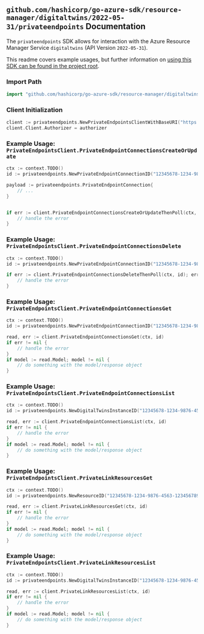 
## `github.com/hashicorp/go-azure-sdk/resource-manager/digitaltwins/2022-05-31/privateendpoints` Documentation

The `privateendpoints` SDK allows for interaction with the Azure Resource Manager Service `digitaltwins` (API Version `2022-05-31`).

This readme covers example usages, but further information on [using this SDK can be found in the project root](https://github.com/hashicorp/go-azure-sdk/tree/main/docs).

### Import Path

```go
import "github.com/hashicorp/go-azure-sdk/resource-manager/digitaltwins/2022-05-31/privateendpoints"
```


### Client Initialization

```go
client := privateendpoints.NewPrivateEndpointsClientWithBaseURI("https://management.azure.com")
client.Client.Authorizer = authorizer
```


### Example Usage: `PrivateEndpointsClient.PrivateEndpointConnectionsCreateOrUpdate`

```go
ctx := context.TODO()
id := privateendpoints.NewPrivateEndpointConnectionID("12345678-1234-9876-4563-123456789012", "example-resource-group", "resourceValue", "privateEndpointConnectionValue")

payload := privateendpoints.PrivateEndpointConnection{
	// ...
}


if err := client.PrivateEndpointConnectionsCreateOrUpdateThenPoll(ctx, id, payload); err != nil {
	// handle the error
}
```


### Example Usage: `PrivateEndpointsClient.PrivateEndpointConnectionsDelete`

```go
ctx := context.TODO()
id := privateendpoints.NewPrivateEndpointConnectionID("12345678-1234-9876-4563-123456789012", "example-resource-group", "resourceValue", "privateEndpointConnectionValue")

if err := client.PrivateEndpointConnectionsDeleteThenPoll(ctx, id); err != nil {
	// handle the error
}
```


### Example Usage: `PrivateEndpointsClient.PrivateEndpointConnectionsGet`

```go
ctx := context.TODO()
id := privateendpoints.NewPrivateEndpointConnectionID("12345678-1234-9876-4563-123456789012", "example-resource-group", "resourceValue", "privateEndpointConnectionValue")

read, err := client.PrivateEndpointConnectionsGet(ctx, id)
if err != nil {
	// handle the error
}
if model := read.Model; model != nil {
	// do something with the model/response object
}
```


### Example Usage: `PrivateEndpointsClient.PrivateEndpointConnectionsList`

```go
ctx := context.TODO()
id := privateendpoints.NewDigitalTwinsInstanceID("12345678-1234-9876-4563-123456789012", "example-resource-group", "resourceValue")

read, err := client.PrivateEndpointConnectionsList(ctx, id)
if err != nil {
	// handle the error
}
if model := read.Model; model != nil {
	// do something with the model/response object
}
```


### Example Usage: `PrivateEndpointsClient.PrivateLinkResourcesGet`

```go
ctx := context.TODO()
id := privateendpoints.NewResourceID("12345678-1234-9876-4563-123456789012", "example-resource-group", "resourceValue", "/subscriptions/12345678-1234-9876-4563-123456789012/resourceGroups/some-resource-group")

read, err := client.PrivateLinkResourcesGet(ctx, id)
if err != nil {
	// handle the error
}
if model := read.Model; model != nil {
	// do something with the model/response object
}
```


### Example Usage: `PrivateEndpointsClient.PrivateLinkResourcesList`

```go
ctx := context.TODO()
id := privateendpoints.NewDigitalTwinsInstanceID("12345678-1234-9876-4563-123456789012", "example-resource-group", "resourceValue")

read, err := client.PrivateLinkResourcesList(ctx, id)
if err != nil {
	// handle the error
}
if model := read.Model; model != nil {
	// do something with the model/response object
}
```
